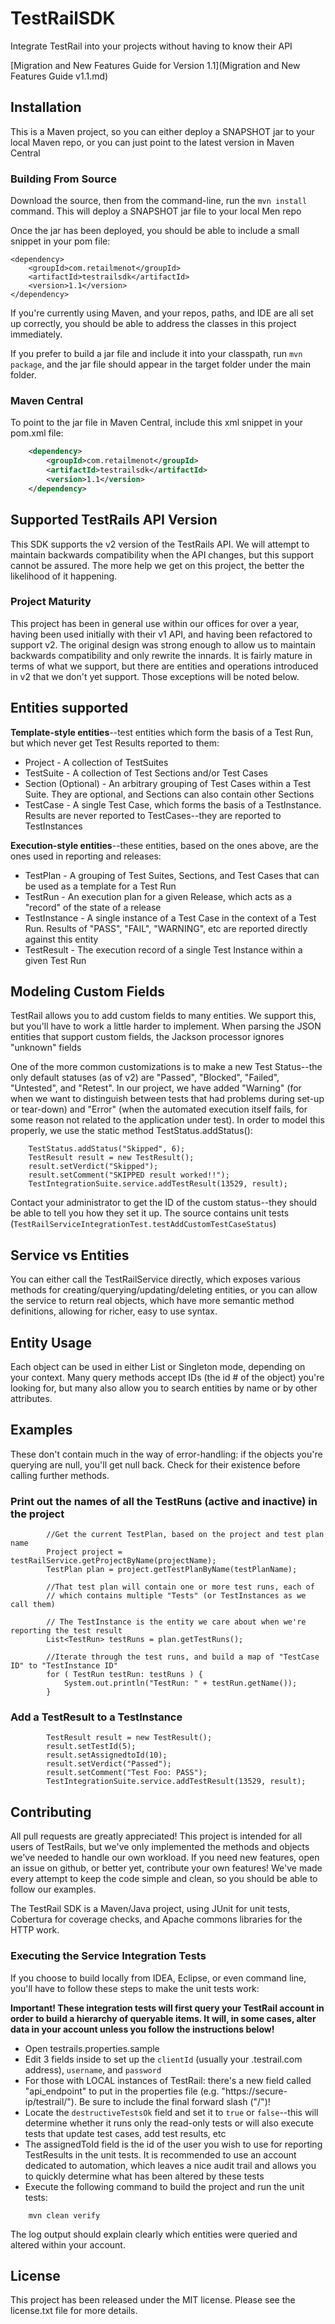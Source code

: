 # TestRailSDK

Integrate TestRail into your projects without having to know their API

[Migration and New Features Guide for Version 1.1](Migration and New Features Guide v1.1.md)

## Installation

This is a Maven project, so you can either deploy a SNAPSHOT jar to your local Maven repo, or you can just point to the latest version in Maven Central

### Building From Source
Download the source, then from the command-line, run the `mvn install` command. This will deploy a SNAPSHOT jar file to your local Men repo

Once the jar has been deployed, you should be able to include a small snippet in your pom file:

    <dependency>
        <groupId>com.retailmenot</groupId>
        <artifactId>testrailsdk</artifactId>
        <version>1.1</version>
    </dependency>

If you're currently using Maven, and your repos, paths, and IDE are all set up correctly, you should be able to address the classes in this project immediately.

If you prefer to build a jar file and include it into your classpath, run `mvn package`, and the jar file should appear in the target folder under the main folder.

### Maven Central
To point to the jar file in Maven Central, include this xml snippet in your pom.xml file:

```xml
    <dependency>
        <groupId>com.retailmenot</groupId>
        <artifactId>testrailsdk</artifactId>
        <version>1.1</version>
    </dependency>
```

## Supported TestRails API Version

This SDK supports the v2 version of the TestRails API. We will attempt to maintain backwards compatibility when the API changes, but this support cannot be assured. The more help we get on this project, the better the likelihood of it happening.

### Project Maturity
This project has been in general use within our offices for over a year, having been used initially with their v1 API, and having been refactored to support v2. The original design was strong enough to allow us to maintain backwards compatibility and only rewrite the innards. It is fairly mature in terms of what we support, but there are entities and operations introduced in v2 that we don't yet support. Those exceptions will be noted below.

## Entities supported

**Template-style entities**--test entities which form the basis of a Test Run, but which never get Test Results reported to them:

* Project - A collection of TestSuites
* TestSuite - A collection of Test Sections and/or Test Cases
* Section (Optional) - An arbitrary grouping of Test Cases within a Test Suite. They are optional, and Sections can also contain other Sections
* TestCase - A single Test Case, which forms the basis of a TestInstance. Results are never reported to TestCases--they are reported to TestInstances

**Execution-style entities**--these entities, based on the ones above, are the ones used in reporting and releases:

* TestPlan - A grouping of Test Suites, Sections, and Test Cases that can be used as a template for a Test Run
* TestRun - An execution plan for a given Release, which acts as a "record" of the state of a release
* TestInstance - A single instance of a Test Case in the context of a Test Run. Results of "PASS", "FAIL", "WARNING", etc are reported directly against this entity
* TestResult - The execution record of a single Test Instance within a given Test Run

## Modeling Custom Fields

TestRail allows you to add custom fields to many entities. We support this, but you'll have to work a little harder to implement. When parsing the JSON entities that support custom fields, the Jackson processor ignores "unknown" fields

One of the more common customizations is to make a new Test Status--the only default statuses (as of v2) are "Passed", "Blocked", "Failed", "Untested", and "Retest". In our project, we have added "Warning" (for when we want to distinguish between tests that had problems during set-up or tear-down) and "Error" (when the automated execution itself fails, for some reason not related to the application under test). In order to model this properly, we use the static method TestStatus.addStatus():

```
    TestStatus.addStatus("Skipped", 6);
    TestResult result = new TestResult();
    result.setVerdict("Skipped");
    result.setComment("SKIPPED result worked!!");
    TestIntegrationSuite.service.addTestResult(13529, result);
```

Contact your administrator to get the ID of the custom status--they should be able to tell you how they set it up. The source contains unit tests (`TestRailServiceIntegrationTest.testAddCustomTestCaseStatus`)


## Service vs Entities

You can either call the TestRailService directly, which exposes various methods for creating/querying/updating/deleting entities, or you can allow the service to return real objects, which have more semantic method definitions, allowing for richer, easy to use syntax.

## Entity Usage

Each object can be used in either List or Singleton mode, depending on your context. Many query methods accept IDs (the id # of the object) you're looking for, but many also allow you to search entities by name or by other attributes.

## Examples

These don't contain much in the way of error-handling: if the objects you're querying are null, you'll get null back. Check for their existence before calling further methods.

### Print out the names of all the TestRuns (active and inactive) in the project
```
        //Get the current TestPlan, based on the project and test plan name
        Project project = testRailService.getProjectByName(projectName);
        TestPlan plan = project.getTestPlanByName(testPlanName);
        
        //That test plan will contain one or more test runs, each of 
        // which contains multiple "Tests" (or TestInstances as we call them)

        // The TestInstance is the entity we care about when we're reporting the test result
        List<TestRun> testRuns = plan.getTestRuns();

        //Iterate through the test runs, and build a map of "TestCase ID" to "TestInstance ID"
        for ( TestRun testRun: testRuns ) {
            System.out.println("TestRun: " + testRun.getName());
        }
```

### Add a TestResult to a TestInstance

```
        TestResult result = new TestResult();
        result.setTestId(5);
        result.setAssignedtoId(10);
        result.setVerdict("Passed");
        result.setComment("Test Foo: PASS");
        TestIntegrationSuite.service.addTestResult(13529, result);
```

## Contributing

All pull requests are greatly appreciated! This project is intended for all users of TestRails, but we've only implemented the methods and objects we've needed to handle our own workload. If you need new features, open an issue on github, or better yet, contribute your own features! We've made every attempt to keep the code simple and clean, so you should be able to follow our examples.

The TestRail SDK is a Maven/Java project, using JUnit for unit tests, Cobertura for coverage checks, and Apache commons libraries for the HTTP work.



### Executing the Service Integration Tests
If you choose to build locally from IDEA, Eclipse, or even command line, you'll have to follow these steps to make the unit tests work:

**Important! These integration tests will first query your TestRail account in order to build a hierarchy of queryable items. It will, in some cases, alter data in your account unless you follow the instructions below!**

* Open testrails.properties.sample
* Edit 3 fields inside to set up the `clientId` (usually your <companyname>.testrail.com address), `username`, and `password`
 * For those with LOCAL instances of TestRail: there's a new field called "api_endpoint" to put in the properties file (e.g. "https://secure-ip/testrail/"). Be sure to include the final forward slash ("/")!
* Locate the `destructiveTestsOk` field and set it to `true` or `false`--this will determine whether it runs only the read-only tests or will also execute tests that update test cases, add test results, etc
* The assignedToId field is the id of the user you wish to use for reporting TestResults in the unit tests. It is recommended to use an account dedicated to automation, which leaves a nice audit trail and allows you to quickly determine what has been altered by these tests
* Execute the following command to build the project and run the unit tests:

```
    mvn clean verify 
```
The log output should explain clearly which entities were queried and altered within your account.

## License

This project has been released under the MIT license. Please see the license.txt file for more details.
